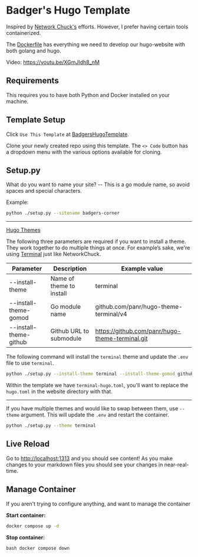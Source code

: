 ﻿# Badger's Hugo Template

Inspired by [Network Chuck's](https://github.com/theNetworkChuck/chuckblog) efforts. However, I prefer having certain 
tools containerized. 

The [Dockerfile](./Dockerfile) has everything we need to develop our hugo-website with both golang and hugo.

Video: https://youtu.be/XGmJIdh8_nM

## Requirements

This requires you to have both Python and Docker installed on your machine.

## Template Setup

Click `Use This Template` at [BadgersHugoTemplate](https://github.com/JBraunsmaJr/BadgersHugoTemplate). 

Clone your newly created repo using this template. The `<> Code` button has a dropdown menu with the various 
options available for cloning. 

## Setup.py

What do you want to name your site? -- This is a go module name, so avoid spaces and special characters.

Example: 

```bash
python ./setup.py --sitename badgers-corner
```

----

[Hugo Themes](https://themes.gohugo.io/)

The following three parameters are required if you want to install a theme. 
They work together to do multiple things at once. For example’s sake, we're using
[Terminal](https://themes.gohugo.io/themes/hugo-theme-terminal/) just like NetworkChuck.

| Parameter | Description | Example value |
| --- | --- | --- |
| --install-theme | Name of theme to install | terminal |
| --install-theme-gomod | Go module name | github.com/panr/hugo-theme-terminal/v4 |
| --install-theme-github | Github URL to submodule | https://github.com/panr/hugo-theme-terminal.git |

The following command will install the `terminal` theme and update the `.env` file to use `terminal`. 

```bash
python ./setup.py --install-theme terminal --install-theme-gomod github.com/panr/hugo-theme-terminal/v4 --install-theme-github https://github.com/panr/hugo-theme-terminal.git
```

Within the template we have `terminal-hugo.toml`, you'll want to replace the `hugo.toml` in the website directory with that.

----

If you have multiple themes and would like to swap between them, use `--theme` argument. This will update the `.env` and
restart the container.

```bash
python ./setup.py --theme terminal
```

## Live Reload

Go to [http://localhost:1313](http://localhost:1313) and you should see content! As you make changes to your markdown files you should see your changes in near-real-time.

## Manage Container

If you aren't trying to configure anything, and want to manage the container

**Start container:**

```bash
docker compose up -d
```

**Stop container:**

``bash
docker compose down
``
